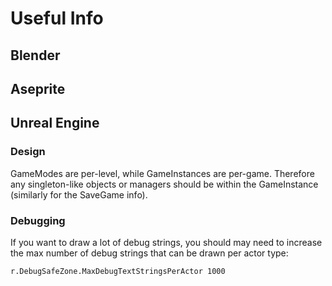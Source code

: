 # Useful Info

## Blender

## Aseprite

## Unreal Engine

### Design

GameModes are per-level, while GameInstances are per-game. Therefore any
singleton-like objects or managers should be within the GameInstance (similarly
for the SaveGame info).

### Debugging

If you want to draw a lot of debug strings, you should may need to increase the
max number of debug strings that can be drawn per actor type:

```console
r.DebugSafeZone.MaxDebugTextStringsPerActor 1000
```


